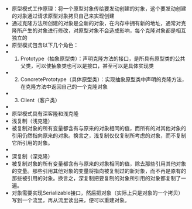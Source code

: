* 原型模式工作原理：将一个原型对象传给要发动创建的对象，这个要发动创建的对象通过请求原型对象拷贝自己来实现创建
* 通过克隆方法所创建的对象是全新的对象，在内存中拥有新的地址，通常对克隆所产生的对象进行修改，对原型对象不会造成影响，每个克隆对象都是相互独立的
* 原型模式包含以下几个角色：
* 1. Prototype（抽象原型类）：声明克隆方法的接口，是所具有原型类的公共父类，可以使抽象类也可以是接口，甚至可以是具体实现类
* 2. ConcretePrototype（具体原型类）：实现抽象原型类中声明的克隆方法，在克隆方法中返回自己的一个克隆对象
* 3. Client（客户类）
*
* 原型模式具有深客隆和浅克隆
* 浅复制（浅克隆）
* 被复制对象的所有变量都含有与原来的对象相同的值，而所有的对其他对象的引用仍然指向原来的对象。换言之，浅复制仅仅复制所考虑的对象，而不复制它所引用的对象。
*
* 深复制（深克隆）
* 被复制对象的所有变量都含有与原来的对象相同的值，除去那些引用其他对象的变量。那些引用其他对象的变量将指向被复制过的新对象，而不再是原有的那些被引用的对象。换言之，深复制把要复制的对象所引用的对象都复制了一遍。
* 对象需要实现Serializable接口，然后把对象（实际上只是对象的一个拷贝）写到一个流里，再从流里读出来，便可以重建对象。
